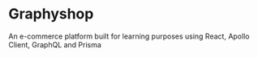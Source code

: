 # Graphyshop

An e-commerce platform built for learning purposes using React, Apollo Client, GraphQL and Prisma
